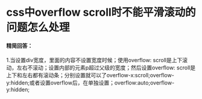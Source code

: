 # css中overflow scroll时不能平滑滚动的问题怎么处理

#### 精简回答：

1.当设置div宽度，里面的内容不设置宽度时候；使用overflow: scroll是上下滚动，左右不滚动；设置内部的元素p超过父级的宽度；然后设置overflow: scroll是上下和左右都有滚动条；分别设置就可以了overflow-x:scroll;overflow-y:hidden;或者设置overflow后，在单独设置；overflow:auto;overflow-y:hidden;


